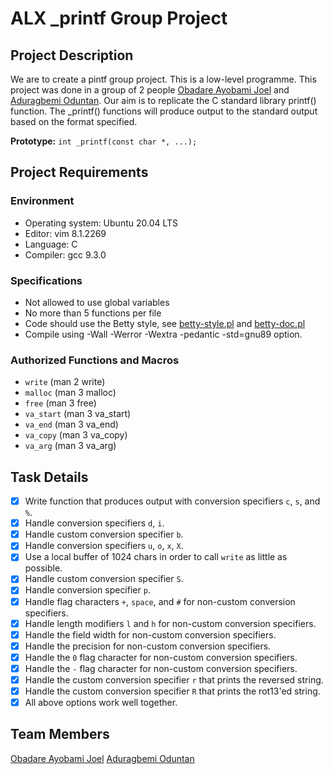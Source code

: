 # ALX _printf Group Project

## Project Description
We are to create a pintf group project. This is a low-level programme.
This project was done in a group of 2 people [Obadare Ayobami Joel](https://github.com/Ayondrun) and [Aduragbemi Oduntan](https://github.com/Salemori).
Our aim is to replicate the C standard
library printf() function.
The _printf() functions will produce output to the standard output based on the format specified.

**Prototype:** ```int _printf(const char *, ...);```

## Project Requirements

### Environment
* Operating system: Ubuntu 20.04 LTS
* Editor: vim 8.1.2269
* Language: C
* Compiler: gcc 9.3.0

### Specifications
* Not allowed to use global variables
* No more than 5 functions per file
* Code should use the Betty style,
  see [betty-style.pl](https://github.com/holbertonschool/Betty/blob/master/betty-style.pl) and [betty-doc.pl](https://github.com/holbertonschool/Betty/blob/master/betty-doc.pl)
* Compile using -Wall -Werror -Wextra
  -pedantic -std=gnu89 option.

### Authorized Functions and Macros

* ```write``` (man 2 write)
* ```malloc``` (man 3 malloc)
* ```free``` (man 3 free)
* ```va_start``` (man 3 va_start)
* ```va_end``` (man 3 va_end)
* ```va_copy``` (man 3 va_copy)
* ```va_arg``` (man 3 va_arg)

## Task Details
- [x] Write function that produces output with conversion specifiers ```c```, ```s```, and ```%```.
- [x] Handle conversion specifiers ```d```, ```i```.
- [x] Handle custom conversion specifier ```b```.
- [x] Handle conversion specifiers ```u```, ```o```, ```x```, ```X```.
- [x] Use a local buffer of 1024 chars in order to call ```write``` as little as possible.
- [x] Handle custom  conversion specifier ```S```.
- [x] Handle conversion specifier ```p```.
- [x] Handle flag characters ```+```, ```space```, and ```#``` for non-custom conversion specifiers.
- [x] Handle length modifiers ```l``` and ```h``` for non-custom conversion specifiers.
- [x] Handle the field width for non-custom conversion specifiers.
- [x] Handle the precision for non-custom conversion specifiers.
- [x] Handle the ```0``` flag character for non-custom conversion specifiers.
- [x] Handle the ```-``` flag character for non-custom conversion specifiers.
- [x] Handle the custom conversion specifier ```r``` that prints the reversed string.
- [x] Handle the custom conversion specifier ```R``` that prints the rot13'ed string.
- [x] All above options work well together.

## Team Members
[Obadare Ayobami Joel](https://github.com/Ayondrun)
[Aduragbemi Oduntan](https://github.com/Salemori)
